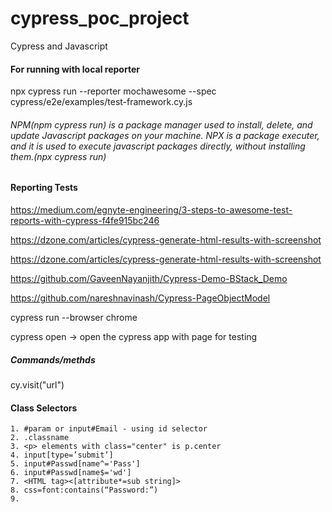# cypress_poc_project
Cypress and Javascript

#### For running with local reporter
npx cypress run --reporter mochawesome --spec cypress/e2e/examples/test-framework.cy.js


###### NPM(npm cypress run) is a package manager used to install, delete, and update Javascript packages on your machine. NPX is a package executer, and it  is used to execute javascript packages directly, without installing them.(npx cypress run)


#### Reporting Tests
https://medium.com/egnyte-engineering/3-steps-to-awesome-test-reports-with-cypress-f4fe915bc246

https://dzone.com/articles/cypress-generate-html-results-with-screenshot

https://dzone.com/articles/cypress-generate-html-results-with-screenshot

https://github.com/GaveenNayanjith/Cypress-Demo-BStack_Demo

https://github.com/nareshnavinash/Cypress-PageObjectModel


cypress run --browser chrome

cypress open -> open the cypress app with page for testing


##### Commands/methds
cy.visit("url")


#### Class Selectors
    1. #param or input#Email - using id selector
    2. .classname
    3. <p> elements with class="center" is p.center
    4. input[type=’submit’]
    5. input#Passwd[name^='Pass']
    6. input#Passwd[name$='wd']
    7. <HTML tag><[attribute*=sub string]>
    8. css=font:contains(“Password:”)
    9. 